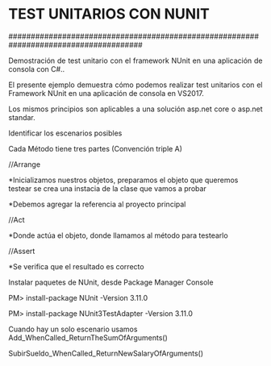 # TEST UNITARIOS CON NUNIT

######################################################################################

<p align="justify">Demostración de test unitario con el framework NUnit en una aplicación de consola con C#..</p>

<p align="justify">El presente ejemplo demuestra cómo podemos realizar test unitarios con el Framework NUnit en una aplicación de consola en VS2017.</p>

<p align="justify">Los mismos principios son aplicables a una solución asp.net core o asp.net standar.</p>



Identificar los escenarios posibles</br>

Cada Método tiene tres partes (Convención triple A)</br>

//Arrange</br>

*Inicializamos nuestros objetos, preparamos el objeto que queremos testear se crea una instacia de la clase que vamos a probar</br>

*Debemos agregar la referencia al proyecto principal</br>

//Act</br>

*Donde actúa el objeto, donde llamamos al método para testearlo</br>

//Assert</br>

*Se verifica que el resultado es correcto</br>


Instalar paquetes de NUnit, desde Package Manager Console</br>

PM> install-package NUnit -Version 3.11.0</br>

PM> install-package NUnit3TestAdapter -Version 3.11.0</br>


Cuando hay un solo escenario usamos Add_WhenCalled_ReturnTheSumOfArguments()</br>

SubirSueldo_WhenCalled_ReturnNewSalaryOfArguments()</br>
